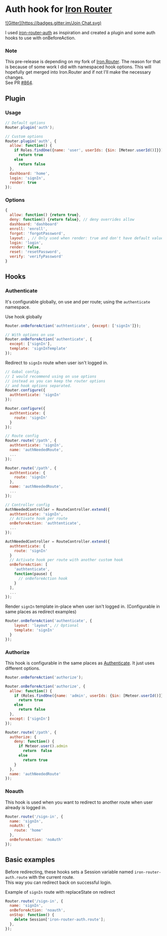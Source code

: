 # Auth hook for [Iron Router](https://github.com/EventedMind/iron-router)

[![Gitter](https://badges.gitter.im/Join Chat.svg)](https://gitter.im/zimme/meteor-iron-router-auth?utm_source=badge&utm_medium=badge&utm_campaign=pr-badge)

I used [iron-router-auth](https://github.com/XpressiveCode/iron-router-auth) as inspiration and created a plugin and some auth hooks to use with onBeforeAction.

### Note
This pre-release is depending on my fork of [Iron.Router](https://github.com/zimme/meteor-iron-router). The reason for that is because of some work I did with namespaced hook options. This will hopefully get merged into Iron.Router and if not I'll make the necessary changes.  
See PR [#864](https://github.com/EventedMind/iron-router/pull/864).

## Plugin

### Usage
```js
// Default options
Router.plugin('auth');

// Custom options
Router.plugin('auth', {
  allow: function() {
    if Roles.findOne({name: 'user', userIds: {$in: [Meteor.userId()]}})
      return true
    else
      return false
  },
  dashboard: 'home',
  login: 'signIn',
  render: true
});
```

### Options
```js
{
  allow: function() {return true},
  deny: function() {return false}, // deny overrides allow
  dashboard: 'dashboard'
  enroll: 'enroll',
  forgot: 'forgotPassword',
  layout: , // Only used when render: true and don't have default value
  login: 'login',
  render: false,
  reset: 'resetPassword',
  verify: 'verifyPassword'
}
```


## Hooks

### Authenticate
It's configurable globally, on use and per route; using the `authenticate` namespace.

Use hook globally
```js
Router.onBeforeAction('authtenticate', {except: ['signIn']});

// With options on use
Router.onBeforeAction('authenticate', {
  except: ['signIn'],
  template: 'signInTemplate'
});
```

Redirect to `signIn` route when user isn't logged in.

```js
// Gobal config.
// I would recommend using on use options
// instead as you can keep the router options
// and hook options separated.
Router.configure({
  authtenticate: 'signIn'
});

Router.configure({
  authtenticate: {
    route: 'signIn'
  }
});

// Route config
Router.route('/path', {
  authtenticate: 'signIn',
  name: 'authNeededRoute',
  ...
});

Router.route('/path', {
  authtenticate: {
    route: 'signIn'
  },
  name: 'authNeededRoute',
  ...
});

// Controller config
AuthNeededController = RouteController.extend({
  authtenticate: 'signIn',
  // Activate hook per route
  onBeforeAction: 'authtenticate',
  ...
});

AuthNeededController = RouteController.extend({
  authtenticate: {
    route: 'signIn'
  }
  // Activate hook per route with another custom hook
  onBeforeAction: [
    'authtenticate',
    function(pause) {
      // onBeforeAction hook
    }
  ],
  ...
});
```
Render `signIn` template in-place when user isn't logged in. (Configurable in same places as redirect examples)
```js
Router.onBeforeAction('authenticate', {
    layout: 'layout', // Optional
    template: 'signIn'
  }
});
```

### Authorize

This hook is configurable in the same places as [Authenticate](#Authenticate).
It just uses different options.

```js
Router.onBeforeAction('authorize');

Router.onBeforeAction('authorize', {
  allow: function() {
    if (Roles.findOne({name: 'admin', userIds: {$in: [Meteor.userId()]}}))
      return true
    else
      return false  
  },
  except: ['signIn']
});

Router.route('/path', {
  authorize: {
    deny: function() {
      if Meteor.user().admin
        return  false
      else
        return true
    }
  },
  name: 'authNeededRoute'
});
```

### Noauth

This hook is used when you want to redirect to another route when user already is logged in.

```js
Router.route('/sign-in', {
  name: 'signIn',
  noAuth: {
    route: 'home'
  },
  onBeforeAction: 'noAuth'
});
```

## Basic examples

Before redirecting, these hooks sets a Session variable named `iron-router-auth.route` with the current route.  
This way you can redirect back on successful login.

Example of `signIn` route with replaceState on redirect
```js
Router.route('/sign-in', {
  name: 'signIn',
  onBeforeAction: 'noauth',
  onStop: function() {
    delete Session['iron-router-auth.route'];
  },
});

```
